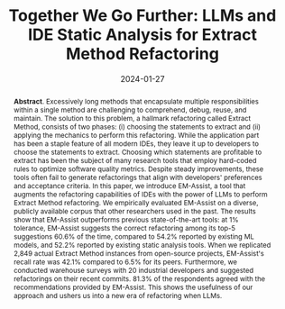 ---
title: "Together We Go Further: LLMs and IDE Static Analysis for Extract Method Refactoring"
authors: '<i>Dorin Pomian, Abhiram Bellur, Malinda Dilhara, Zarina Kurbatova, Egor Bogomolov, Timofey Bryksin, and Danny Dig</i>'
status: "accepted"
collection: publications
permalink: /publications/2024-01-27-llms-for-extract-method
date: 2024-01-27
venue: "<b>ICSME'24</b>"
pdf: 'https://arxiv.org/abs/2401.15298'
data: 'https://llm-refactoring.github.io/'
tool: 'https://llm-refactoring.github.io/'
counter_id: 'C55'
abstract: "<p><b>Abstract</b>. Excessively long methods that encapsulate multiple responsibilities within a single method are challenging to comprehend, debug, reuse, and maintain. The solution to this problem, a hallmark refactoring called Extract Method, consists of two phases: (i) choosing the statements to extract and (ii) applying the mechanics to perform this refactoring. While the application part has been a staple feature of all modern IDEs, they leave it up to developers to choose the statements to extract. Choosing which statements are profitable to extract has been the subject of many research tools that employ hard-coded rules to optimize software quality metrics. Despite steady improvements, these tools often fail to generate refactorings that align with developers' preferences and acceptance criteria. In this paper, we introduce EM-Assist, a tool that augments the refactoring capabilities of IDEs with the power of LLMs to perform Extract Method refactoring. We empirically evaluated EM-Assist on a diverse, publicly available corpus that other researchers used in the past. The results show that EM-Assist outperforms previous state-of-the-art tools: at 1% tolerance, EM-Assist suggests the correct refactoring among its top-5 suggestions 60.6% of the time, compared to 54.2% reported by existing ML models, and 52.2% reported by existing static analysis tools. When we replicated 2,849 actual Extract Method instances from open-source projects, EM-Assist's recall rate was 42.1% compared to 6.5% for its peers. Furthermore, we conducted warehouse surveys with 20 industrial developers and suggested refactorings on their recent commits. 81.3% of the respondents agreed with the recommendations provided by EM-Assist. This shows the usefulness of our approach and ushers us into a new era of refactoring when LLMs.</p>"
---